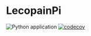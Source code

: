 # LecopainPi


![Python application](https://github.com/pigalon/lecopainPi/workflows/Python%20application/badge.svg) 
[![codecov](https://codecov.io/gh/pigalon/lecopainPi/branch/master/graph/badge.svg)](https://codecov.io/gh/pigalon/lecopainPi)
   


   



  

